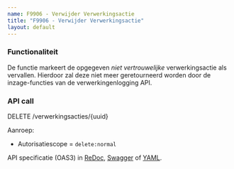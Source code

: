 ```yaml
---
name: F9906 - Verwijder Verwerkingsactie
title: "F9906 - Verwijder Verwerkingsactie"
layout: default
---
```


### Functionaliteit

De functie markeert de opgegeven _niet vertrouwelijke_ verwerkingsactie als vervallen. Hierdoor zal deze niet meer geretourneerd worden door de inzage-functies van de verwerkingenlogging API.


### API call

DELETE /verwerkingsacties/{uuid}

Aanroep:
* Autorisatiescope = `delete:normal`


API specificatie (OAS3) in
  [ReDoc](http://redocly.github.io/redoc/?url=https://raw.githubusercontent.com/VNG-Realisatie/gemma-verwerkingenlogging/master/docs/_content/api/oas-specification/logging-verwerkingen-api/openapi.yaml#operation/verwerkingsactie_delete),
  [Swagger](https://petstore.swagger.io/?url=https://raw.githubusercontent.com/VNG-Realisatie/gemma-verwerkingenlogging/master/docs/_content/api/oas-specification/logging-verwerkingen-api/openapi.yaml#/REST%20calls/verwerkingsactie_delete) of
  [YAML](https://raw.githubusercontent.com/VNG-Realisatie/gemma-verwerkingenlogging/master/docs/_content/api/oas-specification/logging-verwerkingen-api/openapi.yaml).

